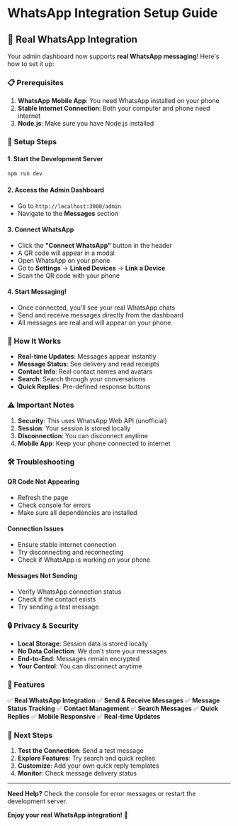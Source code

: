 # WhatsApp Integration Setup Guide

## 🚀 Real WhatsApp Integration

Your admin dashboard now supports **real WhatsApp messaging**! Here's how to set it up:

### 📋 Prerequisites

1. **WhatsApp Mobile App**: You need WhatsApp installed on your phone
2. **Stable Internet Connection**: Both your computer and phone need internet
3. **Node.js**: Make sure you have Node.js installed

### 🔧 Setup Steps

#### 1. Start the Development Server
```bash
npm run dev
```

#### 2. Access the Admin Dashboard
- Go to `http://localhost:3000/admin`
- Navigate to the **Messages** section

#### 3. Connect WhatsApp
- Click the **"Connect WhatsApp"** button in the header
- A QR code will appear in a modal
- Open WhatsApp on your phone
- Go to **Settings** → **Linked Devices** → **Link a Device**
- Scan the QR code with your phone

#### 4. Start Messaging!
- Once connected, you'll see your real WhatsApp chats
- Send and receive messages directly from the dashboard
- All messages are real and will appear on your phone

### 🔄 How It Works

- **Real-time Updates**: Messages appear instantly
- **Message Status**: See delivery and read receipts
- **Contact Info**: Real contact names and avatars
- **Search**: Search through your conversations
- **Quick Replies**: Pre-defined response buttons

### ⚠️ Important Notes

1. **Security**: This uses WhatsApp Web API (unofficial)
2. **Session**: Your session is stored locally
3. **Disconnection**: You can disconnect anytime
4. **Mobile App**: Keep your phone connected to internet

### 🛠️ Troubleshooting

#### QR Code Not Appearing
- Refresh the page
- Check console for errors
- Make sure all dependencies are installed

#### Connection Issues
- Ensure stable internet connection
- Try disconnecting and reconnecting
- Check if WhatsApp is working on your phone

#### Messages Not Sending
- Verify WhatsApp connection status
- Check if the contact exists
- Try sending a test message

### 🔒 Privacy & Security

- **Local Storage**: Session data is stored locally
- **No Data Collection**: We don't store your messages
- **End-to-End**: Messages remain encrypted
- **Your Control**: You can disconnect anytime

### 🎯 Features

✅ **Real WhatsApp Integration**
✅ **Send & Receive Messages**
✅ **Message Status Tracking**
✅ **Contact Management**
✅ **Search Messages**
✅ **Quick Replies**
✅ **Mobile Responsive**
✅ **Real-time Updates**

### 🚀 Next Steps

1. **Test the Connection**: Send a test message
2. **Explore Features**: Try search and quick replies
3. **Customize**: Add your own quick reply templates
4. **Monitor**: Check message delivery status

---

**Need Help?** Check the console for error messages or restart the development server.

**Enjoy your real WhatsApp integration! 🎉** 